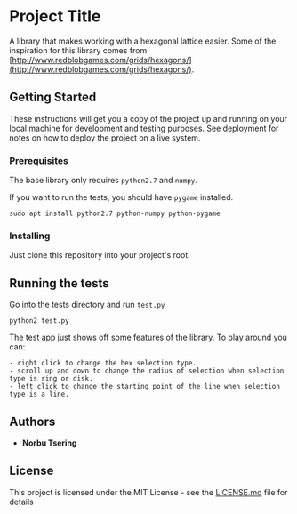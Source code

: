 # Project Title

A library that makes working with a hexagonal lattice easier. Some of the inspiration for this library comes from [http://www.redblobgames.com/grids/hexagons/](http://www.redblobgames.com/grids/hexagons/).

## Getting Started

These instructions will get you a copy of the project up and running on your local machine for development and testing purposes. See deployment for notes on how to deploy the project on a live system.

### Prerequisites

The base library only requires `python2.7` and `numpy`.

If you want to run the tests, you should have `pygame` installed.


```
sudo apt install python2.7 python-numpy python-pygame
```

### Installing

Just clone this repository into your project's root.


## Running the tests

Go into the tests directory and run `test.py`

```
python2 test.py
```

The test app just shows off some features of the library. To play around you can:

```
- right click to change the hex selection type. 
- scroll up and down to change the radius of selection when selection type is ring or disk.
- left click to change the starting point of the line when selection type is a line.
```

## Authors

* **Norbu Tsering** 

## License

This project is licensed under the MIT License - see the [LICENSE.md](LICENSE.md) file for details

